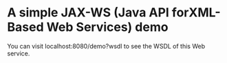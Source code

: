 # A simple JAX-WS (Java API forXML-Based Web Services) demo 



You can visit localhost:8080/demo?wsdl to see the WSDL of this Web service.


